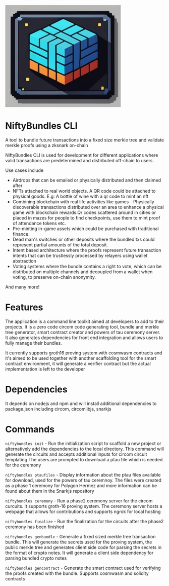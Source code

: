 ![niftybundles logo](niftybundles-logo.webp)

# NiftyBundles CLI
A tool to bundle future transactions into a fixed size merkle tree and validate merkle proofs using a zksnark on-chain

NiftyBundles CLI is used for development for different applications where valid transactions are predetermined and distributed off-chain to users.

Use cases include
* Airdrops that can be emailed or physically distributed and then claimed after
* NFTs attached to real world objects. A QR code could be attached to physical goods. E.g: A bottle of wine with a qr code to mint an nft
* Combining blockchain with real life activities like games - Physically discoverable transactions distributed over an area to enhance a physical game with blockchain rewards.Qr codes scattered around in cities or placed in mazes for people to find checkpoints, use them to mint proof of attendance tokens etc.
* Pre-minting in-game assets which could be purchased with traditional finance.
* Dead man's switches or other deposits where the bundled txs could represent partial amounts of the total deposit.
* Intent based architecture where the proofs represent future transaction intents that can be trustlessly processed by relayers using wallet abstraction
* Voting systems where the bundle contains a right to vote, which can be distributed on multiple channels and decoupled from a wallet when voting, to preserve on-chain anonymity.

And many more!

# Features

The application is a command line toolkit aimed at developers to add to their projects. 
It is  a zero code circom code generating tool, bundle and merkle tree generator, smart contract creator and powers of tau ceremony server.
It also generates dependencies for front end integration and allows users to fully manage their bundles.

It currently supports groth16 proving system with cosmwasm contracts and it's aimed to be used together with another scaffolding tool for the smart contract environment, it will generate a verifier contract but the actual implementation is left to the developer

# Dependencies
It depends on nodejs and npm and will install additional dependencies to package.json including circom, circomlibjs, snarkjs
# Commands

`niftybundles init` - Run the initialization script to scaffold a new project or alternatively add the dependencies to the local directory. This command will generate the circuits and accepts additional inputs for circom circuit templating
The users are prompted to download a ptau file which is needed for the ceremony

`niftybundles ptaufiles` - Display information about the ptau files available for download, used for the powers of tau ceremnoy. The files were created as a phase 1 ceremony for Polygon Hermez and more information can be found about them in the Snarkjs repository

`niftybundles ceremony` - Run a phase2 ceremony server for the circom curcuits. It supports groth-16 proving system. The ceremony server hosts a webpage that allows for contributions and supports ngrok for local hosting

`niftybundles finalize` - Run the finalization for the circuits after the phase2 ceremony has been finished

`niftybundles genbundle` - Generate a fixed sized merkle tree transaction bundle. This will generate the secrets used for the proving system, the public merkle tree and generates client side code for parsing the secrets in the format of crypto notes.
It will generate a client side dependency for parsing bundled crypto notes

`niftybundles gencontract` - Generate the smart contract used for verifying the proofs created with the bundle. Supports cosmwasm and solidity contracts
